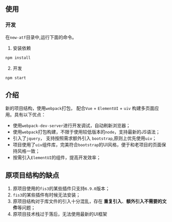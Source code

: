 ## 使用
### 开发
在`new-atf`目录中,运行下面的命令。
1. 安装依赖
```bash
npm install
```
2. 开发
```bash
npm start
```

## 介绍
新的项目结构，使用`webpack`打包， 配合`Vue` + `ElementUI` + `uiv` 构建多页面应用。具有以下优点：
- 使用`webpack-dev-server`进行开发调试，自动刷新浏览器；
- 使用`webpack`打包构建，不限于使用较低版本的`node`，支持最新的JS语法；
- 引入了`jquery`， 支持按照需求额外引入 `bootstrap`,原则上优先使用`uiv`；
- 项目使用了`uiv`组件库，完美符合`bootstrap`的UI风格，便于和老项目的页面保持风格一致；
- 按需引入`ElementUI`的组件，提高开发效率；


## 原项目结构的缺点
1. 原项目使用的`fis3`的某些插件只支持`6.9.0`版本；
2. `fis3`的某些插件有时候无法安装；
3. 原项目结构对于库文件的引入十分混乱，存在 **重复引入**、**额外引入不需要的文件**等问题；
4. 原项目技术栈过于落后，无法使用最新的UI框架
